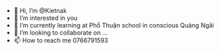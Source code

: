 - 👋 Hi, I’m @Kietnak
- 👀 I’m interested in you
- 🌱 I’m currently learning at Phổ Thuận school in conscious Quảng Ngãi 
- 💞️ I’m looking to collaborate on ...
- 📫 How to reach me 0766791593

<!---
Kietnak/Kietnak is a ✨ special ✨ repository because its `README.md` (this file) appears on your GitHub profile.
You can click the Preview link to take a look at your changes.
--->
